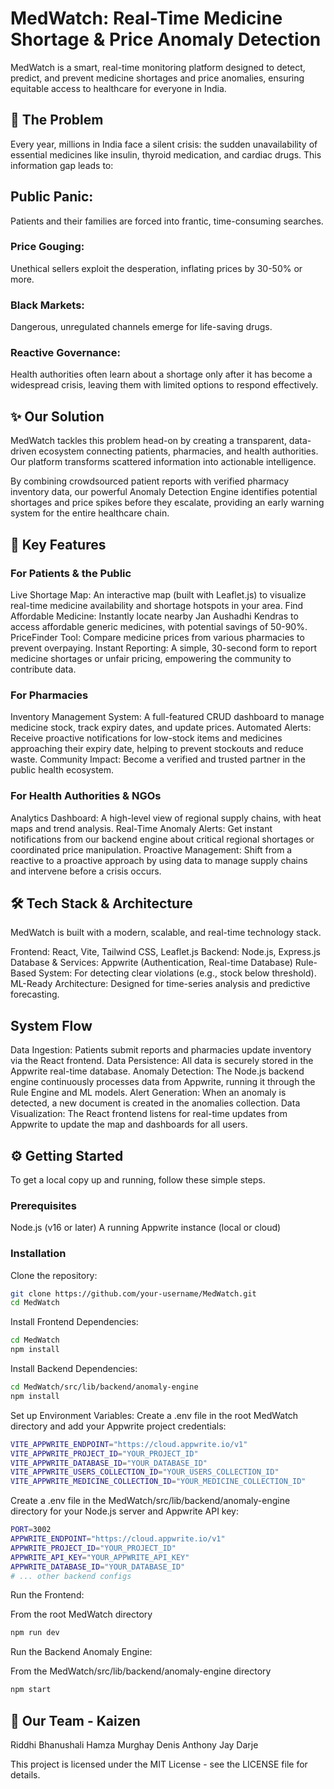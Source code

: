 # MedWatch: Real-Time Medicine Shortage & Price Anomaly Detection
MedWatch is a smart, real-time monitoring platform designed to detect, predict, and prevent medicine shortages and price anomalies, ensuring equitable access to healthcare for everyone in India.

## 📍 The Problem
Every year, millions in India face a silent crisis: the sudden unavailability of essential medicines like insulin, thyroid medication, and cardiac drugs. This information gap leads to:
## Public Panic: 
Patients and their families are forced into frantic, time-consuming searches.
### Price Gouging: 
Unethical sellers exploit the desperation, inflating prices by 30-50% or more.
### Black Markets: 
Dangerous, unregulated channels emerge for life-saving drugs.
### Reactive Governance: 
Health authorities often learn about a shortage only after it has become a widespread crisis, leaving them with limited options to respond effectively.

## ✨ Our Solution
MedWatch tackles this problem head-on by creating a transparent, data-driven ecosystem connecting patients, pharmacies, and health authorities. Our platform transforms scattered information into actionable intelligence.

By combining crowdsourced patient reports with verified pharmacy inventory data, our powerful Anomaly Detection Engine identifies potential shortages and price spikes before they escalate, providing an early warning system for the entire healthcare chain.

## 🚀 Key Features
### For Patients & the Public
Live Shortage Map: 
An interactive map (built with Leaflet.js) to visualize real-time medicine availability and shortage hotspots in your area.
Find Affordable Medicine: 
Instantly locate nearby Jan Aushadhi Kendras to access affordable generic medicines, with potential savings of 50-90%.
PriceFinder Tool: 
Compare medicine prices from various pharmacies to prevent overpaying.
Instant Reporting: 
A simple, 30-second form to report medicine shortages or unfair pricing, empowering the community to contribute data.

### For Pharmacies
Inventory Management System: 
A full-featured CRUD dashboard to manage medicine stock, track expiry dates, and update prices.
Automated Alerts: 
Receive proactive notifications for low-stock items and medicines approaching their expiry date, helping to prevent stockouts and reduce waste.
Community Impact: 
Become a verified and trusted partner in the public health ecosystem.

### For Health Authorities & NGOs
Analytics Dashboard:
A high-level view of regional supply chains, with heat maps and trend analysis.
Real-Time Anomaly Alerts: 
Get instant notifications from our backend engine about critical regional shortages or coordinated price manipulation.
Proactive Management: 
Shift from a reactive to a proactive approach by using data to manage supply chains and intervene before a crisis occurs.

## 🛠️ Tech Stack & Architecture
MedWatch is built with a modern, scalable, and real-time technology stack.

Frontend: React, Vite, Tailwind CSS, Leaflet.js
Backend: Node.js, Express.js
Database & Services: Appwrite (Authentication, Real-time Database)
Rule-Based System: For detecting clear violations (e.g., stock below threshold).
ML-Ready Architecture: Designed for time-series analysis and predictive forecasting.

## System Flow
Data Ingestion: Patients submit reports and pharmacies update inventory via the React frontend.
Data Persistence: All data is securely stored in the Appwrite real-time database.
Anomaly Detection: The Node.js backend engine continuously processes data from Appwrite, running it through the Rule Engine and ML models.
Alert Generation: When an anomaly is detected, a new document is created in the anomalies collection.
Data Visualization: The React frontend listens for real-time updates from Appwrite to update the map and dashboards for all users.

## ⚙️ Getting Started
To get a local copy up and running, follow these simple steps.

### Prerequisites
Node.js (v16 or later)
A running Appwrite instance (local or cloud)

### Installation
Clone the repository:

```bash
git clone https://github.com/your-username/MedWatch.git
cd MedWatch
```

Install Frontend Dependencies:

```bash
cd MedWatch
npm install
```

Install Backend Dependencies:

```bash
cd MedWatch/src/lib/backend/anomaly-engine
npm install
```

Set up Environment Variables:
Create a .env file in the root MedWatch directory and add your Appwrite project credentials:

```bash
VITE_APPWRITE_ENDPOINT="https://cloud.appwrite.io/v1"
VITE_APPWRITE_PROJECT_ID="YOUR_PROJECT_ID"
VITE_APPWRITE_DATABASE_ID="YOUR_DATABASE_ID"
VITE_APPWRITE_USERS_COLLECTION_ID="YOUR_USERS_COLLECTION_ID"
VITE_APPWRITE_MEDICINE_COLLECTION_ID="YOUR_MEDICINE_COLLECTION_ID"
```

Create a .env file in the MedWatch/src/lib/backend/anomaly-engine directory for your Node.js server and Appwrite API key:

```bash
PORT=3002
APPWRITE_ENDPOINT="https://cloud.appwrite.io/v1"
APPWRITE_PROJECT_ID="YOUR_PROJECT_ID"
APPWRITE_API_KEY="YOUR_APPWRITE_API_KEY"
APPWRITE_DATABASE_ID="YOUR_DATABASE_ID"
# ... other backend configs
```

Run the Frontend:

From the root MedWatch directory
```bash
npm run dev
```

Run the Backend Anomaly Engine:

From the MedWatch/src/lib/backend/anomaly-engine directory
```bash
npm start
```

## 👥 Our Team - Kaizen
Riddhi Bhanushali 
Hamza Murghay
Denis Anthony
Jay Darje


This project is licensed under the MIT License - see the LICENSE file for details.
